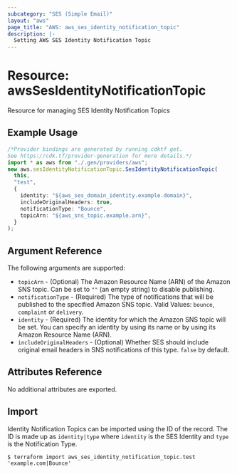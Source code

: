 ```yaml
---
subcategory: "SES (Simple Email)"
layout: "aws"
page_title: "AWS: aws_ses_identity_notification_topic"
description: |-
  Setting AWS SES Identity Notification Topic
---
```


# Resource: awsSesIdentityNotificationTopic

Resource for managing SES Identity Notification Topics

## Example Usage

```typescript
/*Provider bindings are generated by running cdktf get.
See https://cdk.tf/provider-generation for more details.*/
import * as aws from "./.gen/providers/aws";
new aws.sesIdentityNotificationTopic.SesIdentityNotificationTopic(
  this,
  "test",
  {
    identity: "${aws_ses_domain_identity.example.domain}",
    includeOriginalHeaders: true,
    notificationType: "Bounce",
    topicArn: "${aws_sns_topic.example.arn}",
  }
);

```

## Argument Reference

The following arguments are supported:

* `topicArn` - (Optional) The Amazon Resource Name (ARN) of the Amazon SNS topic. Can be set to `""` (an empty string) to disable publishing.
* `notificationType` - (Required) The type of notifications that will be published to the specified Amazon SNS topic. Valid Values: `bounce`, `complaint` or `delivery`.
* `identity` - (Required) The identity for which the Amazon SNS topic will be set. You can specify an identity by using its name or by using its Amazon Resource Name (ARN).
* `includeOriginalHeaders` - (Optional) Whether SES should include original email headers in SNS notifications of this type. `false` by default.

## Attributes Reference

No additional attributes are exported.

## Import

Identity Notification Topics can be imported using the ID of the record. The ID is made up as `identity|type` where `identity` is the SES Identity and `type` is the Notification Type.

```console
$ terraform import aws_ses_identity_notification_topic.test 'example.com|Bounce'
```
